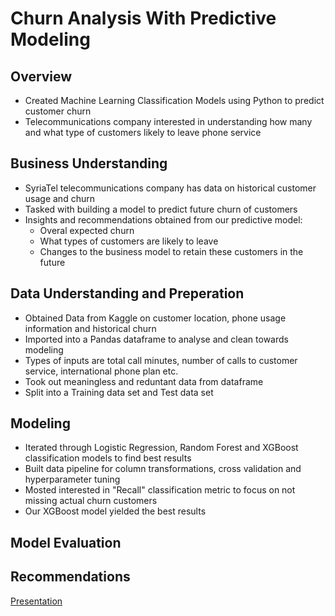# Churn Analysis With Predictive Modeling

## Overview
- Created Machine Learning Classification Models using Python to predict customer churn
- Telecommunications company interested in understanding how many and what type of customers likely to leave phone service
  
## Business Understanding
- SyriaTel telecommunications company has data on historical customer usage and churn
- Tasked with building a model to predict future churn of customers
- Insights and recommendations obtained from our predictive model:
  -  Overal expected churn
  - What types of customers are likely to leave
  - Changes to the business model to retain these customers in the future


## Data Understanding and Preperation
- Obtained Data from Kaggle on customer location, phone usage information and historical churn
- Imported into a Pandas dataframe to analyse and clean towards modeling
- Types of inputs are total call minutes, number of calls to customer service, international phone plan etc.
- Took out meaningless and reduntant data from dataframe
- Split into a Training data set and Test data set

## Modeling
- Iterated through Logistic Regression, Random Forest and XGBoost classification models to find best results
- Built data pipeline for column transformations, cross validation and hyperparameter tuning
- Mosted interested in "Recall" classification metric to focus on not missing actual churn customers
- Our XGBoost model yielded the best results

## Model Evaluation


## Recommendations




[Presentation](https://github.com/ddcots24/Churn/blob/main/Churn%20Presentation.pdf)
